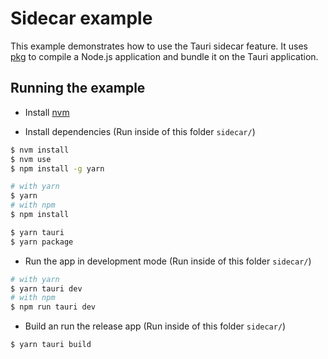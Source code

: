 # Sidecar example

This example demonstrates how to use the Tauri sidecar feature. It uses [pkg](https://github.com/vercel/pkg) to compile a Node.js application and bundle it on the Tauri application.

## Running the example

- Install [nvm](https://github.com/nvm-sh/nvm)

- Install dependencies (Run inside of this folder `sidecar/`)
```bash
$ nvm install
$ nvm use
$ npm install -g yarn

# with yarn
$ yarn
# with npm
$ npm install

$ yarn tauri
$ yarn package
```

- Run the app in development mode (Run inside of this folder `sidecar/`)
```bash
# with yarn
$ yarn tauri dev
# with npm
$ npm run tauri dev
```

- Build an run the release app (Run inside of this folder `sidecar/`)
```bash
$ yarn tauri build
```
